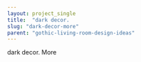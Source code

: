 ```yaml
---
layout: project_single
title:  "dark decor.                                                                                                                                                                                 More"
slug: "dark-decor-more"
parent: "gothic-living-room-design-ideas"
---
```

dark decor.                                                                                                                                                                                 More